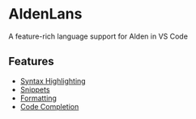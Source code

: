 # AldenLans


A feature-rich language support for Alden in VS Code


## Features

* [Syntax Highlighting]("https://aldenlang.org/guide/syntax-highlighting")
* [Snippets]("https://aldenlang.org/guide/snippets")
* [Formatting]("https://aldenlang.org/guide/formatting")
* [Code Completion]("https://aldenlang.org/guide/code-completion")
